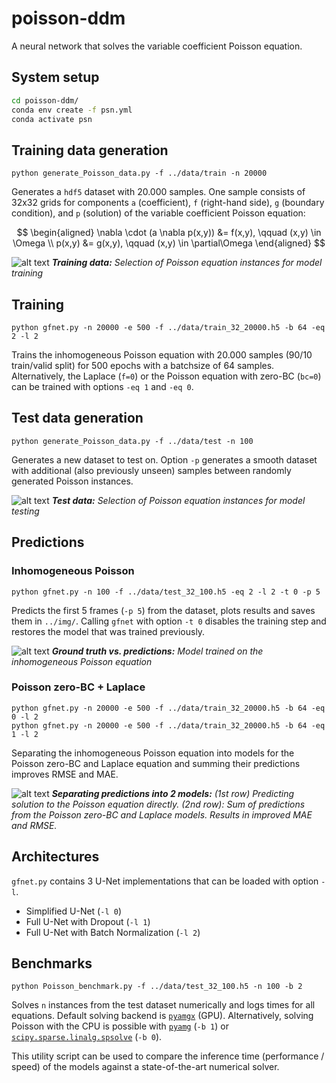 # poisson-ddm

A neural network that solves the variable coefficient Poisson equation.

## System setup

```bash
cd poisson-ddm/
conda env create -f psn.yml
conda activate psn
```

## Training data generation

```
python generate_Poisson_data.py -f ../data/train -n 20000
```

Generates a `hdf5` dataset with 20.000 samples. One sample consists of 32x32 grids for components `a` (coefficient), `f` (right-hand side), `g` (boundary condition), and `p` (solution) of the variable coefficient Poisson equation:

$$
\begin{aligned}
\nabla \cdot (a \nabla p(x,y)) &= f(x,y), \qquad (x,y) \in \Omega \\
p(x,y) &= g(x,y), \qquad (x,y) \in \partial\Omega
\end{aligned}
$$

![alt text](https://dl.dropboxusercontent.com/scl/fi/ev5ndojbqxb7mzluymyy2/train.gif?rlkey=0ln2388j9fyia6388mt9aj1p7&dl=0 "Model inputs (bc, a, f), labels (p)")
***Training data:** Selection of Poisson equation instances for model training*

## Training

```
python gfnet.py -n 20000 -e 500 -f ../data/train_32_20000.h5 -b 64 -eq 2 -l 2
```
Trains the inhomogeneous Poisson equation with 20.000 samples (90/10 train/valid split) for 500 epochs with a batchsize of 64 samples.
Alternatively, the Laplace (`f=0`) or the Poisson equation with zero-BC (`bc=0`) can be trained with options `-eq 1` and `-eq 0`.

## Test data generation

```
python generate_Poisson_data.py -f ../data/test -n 100
```
Generates a new dataset to test on. Option `-p` generates a smooth dataset with additional (also previously unseen) samples between randomly generated Poisson instances.

![alt text](https://dl.dropboxusercontent.com/scl/fi/vb337bl0f3i7uoy7s8ne3/infer.gif?rlkey=ht0br2uz0st8r8k2lye9i8xzx&dl=0 "Model inputs (bc, a, f), labels (p)")
***Test data:** Selection of Poisson equation instances for model testing*

## Predictions

### Inhomogeneous Poisson
```
python gfnet.py -n 100 -f ../data/test_32_100.h5 -eq 2 -l 2 -t 0 -p 5
```
Predicts the first 5 frames (`-p 5`) from the dataset, plots results and saves them in `../img/`.
Calling `gfnet` with option `-t 0`  disables the training step and restores the model that was trained previously.

![alt text](https://dl.dropboxusercontent.com/scl/fi/0ygjnx1p9bd1v8lfeaeak/pred.gif?rlkey=sjv0h9vmfi779bgebz08a114s&dl=0 "Labels (p), predictions (phat), error (|p-phat|), error metrics")
***Ground truth vs. predictions:** Model trained on the inhomogeneous Poisson equation*

### Poisson zero-BC + Laplace

```
python gfnet.py -n 20000 -e 500 -f ../data/train_32_20000.h5 -b 64 -eq 0 -l 2
python gfnet.py -n 20000 -e 500 -f ../data/train_32_20000.h5 -b 64 -eq 1 -l 2
```
Separating the inhomogeneous Poisson equation into models for the Poisson zero-BC and Laplace equation and summing their predictions improves RMSE and MAE.

![alt text](https://dl.dropboxusercontent.com/scl/fi/88eovui51wj2q4g7jt6qg/compare.gif?rlkey=ntmfa8k256ohxzzzkfozzy8j7&dl=0 "Predictions (phat), error (|p-phat|), error metrics")
***Separating predictions into 2 models:** (1st row) Predicting solution to the Poisson equation directly. (2nd row): Sum of predictions from the Poisson zero-BC and Laplace models. Results in improved MAE and RMSE.*


##  Architectures

`gfnet.py` contains 3 U-Net implementations that can be loaded with option `-l`.
-  Simplified U-Net (`-l 0`)
-  Full U-Net with Dropout (`-l 1`)
-  Full U-Net with Batch Normalization (`-l 2`)

## Benchmarks

```
python Poisson_benchmark.py -f ../data/test_32_100.h5 -n 100 -b 2
```
Solves `n` instances from the test dataset numerically and logs times for all equations. Default solving backend is [`pyamgx`](https://github.com/shwina/pyamgx) (GPU). Alternatively, solving Poisson with the CPU is possible with [`pyamg`](https://github.com/pyamg/pyamg) (`-b 1`) or [`scipy.sparse.linalg.spsolve`](https://docs.scipy.org/doc/scipy/reference/generated/scipy.sparse.linalg.spsolve.html) (`-b 0`).

This utility script can be used to compare the inference time (performance / speed) of the models against a state-of-the-art numerical solver.
